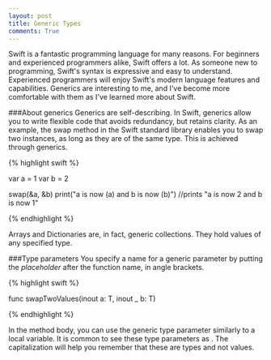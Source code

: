 ```yaml
---
layout: post
title: Generic Types
comments: True
---
```


Swift is a fantastic programming language for many reasons. For beginners and experienced programmers alike, Swift offers a lot. As someone new to programming, Swift's syntax is expressive and easy to understand. Experienced programmers will enjoy Swift's modern language features and capabilities. Generics are interesting to me, and I've become more comfortable with them as I've learned more about Swift. 

###About generics
Generics are self-describing. In Swift, generics allow you to write flexible code that avoids redundancy, but retains clarity. As an example, the swap method in the Swift standard library enables you to swap two instances, as long as they are of the same type. This is achieved through generics. 


{% highlight swift %}

var a = 1
var b = 2

swap(&a, &b)
print("a is now \(a) and b is now \(b)")
//prints "a is now 2 and b is now 1"

{% endhighlight %}

Arrays and Dictionaries are, in fact, generic collections. They hold values of any specified type.

###Type parameters
You specify a name for a generic parameter by putting the *placeholder* after the function name, in angle brackets.

{% highlight swift %}

func swapTwoValues<T>(inout a: T, inout _ b: T)

{% endhighlight %}

In the method body, you can use the generic type parameter similarly to a local variable. 
It is common to see these type parameters as <T>. The capitalization will help you remember that these are types and not values.  